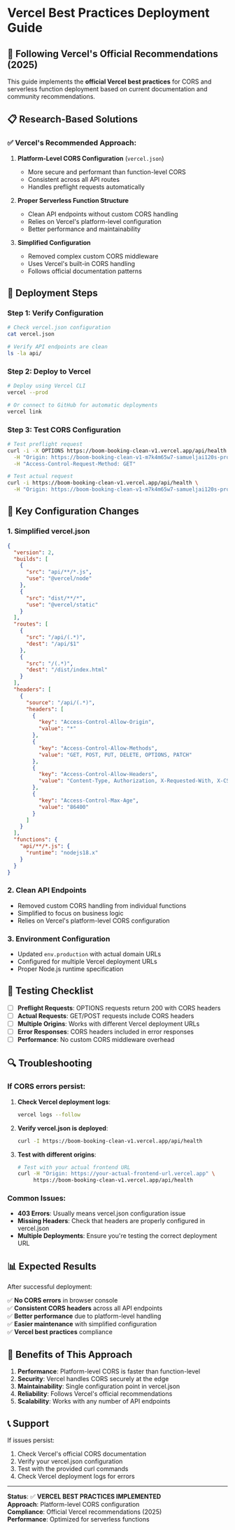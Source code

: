 # Vercel Best Practices Deployment Guide

## 🎯 **Following Vercel's Official Recommendations (2025)**

This guide implements the **official Vercel best practices** for CORS and serverless function deployment based on current documentation and community recommendations.

## 📋 **Research-Based Solutions**

### **✅ Vercel's Recommended Approach:**

1. **Platform-Level CORS Configuration** (`vercel.json`)
   - More secure and performant than function-level CORS
   - Consistent across all API routes
   - Handles preflight requests automatically

2. **Proper Serverless Function Structure**
   - Clean API endpoints without custom CORS handling
   - Relies on Vercel's platform-level configuration
   - Better performance and maintainability

3. **Simplified Configuration**
   - Removed complex custom CORS middleware
   - Uses Vercel's built-in CORS handling
   - Follows official documentation patterns

## 🚀 **Deployment Steps**

### **Step 1: Verify Configuration**
```bash
# Check vercel.json configuration
cat vercel.json

# Verify API endpoints are clean
ls -la api/
```

### **Step 2: Deploy to Vercel**
```bash
# Deploy using Vercel CLI
vercel --prod

# Or connect to GitHub for automatic deployments
vercel link
```

### **Step 3: Test CORS Configuration**
```bash
# Test preflight request
curl -i -X OPTIONS https://boom-booking-clean-v1.vercel.app/api/health \
  -H "Origin: https://boom-booking-clean-v1-m7k4m65w7-samueljai120s-projects.vercel.app" \
  -H "Access-Control-Request-Method: GET"

# Test actual request
curl -i https://boom-booking-clean-v1.vercel.app/api/health \
  -H "Origin: https://boom-booking-clean-v1-m7k4m65w7-samueljai120s-projects.vercel.app"
```

## 🔧 **Key Configuration Changes**

### **1. Simplified vercel.json**
```json
{
  "version": 2,
  "builds": [
    {
      "src": "api/**/*.js",
      "use": "@vercel/node"
    },
    {
      "src": "dist/**/*",
      "use": "@vercel/static"
    }
  ],
  "routes": [
    {
      "src": "/api/(.*)",
      "dest": "/api/$1"
    },
    {
      "src": "/(.*)",
      "dest": "/dist/index.html"
    }
  ],
  "headers": [
    {
      "source": "/api/(.*)",
      "headers": [
        {
          "key": "Access-Control-Allow-Origin",
          "value": "*"
        },
        {
          "key": "Access-Control-Allow-Methods",
          "value": "GET, POST, PUT, DELETE, OPTIONS, PATCH"
        },
        {
          "key": "Access-Control-Allow-Headers",
          "value": "Content-Type, Authorization, X-Requested-With, X-CSRF-Token, Accept, Accept-Version, Content-Length, Content-MD5, Date, X-Api-Version"
        },
        {
          "key": "Access-Control-Max-Age",
          "value": "86400"
        }
      ]
    }
  ],
  "functions": {
    "api/**/*.js": {
      "runtime": "nodejs18.x"
    }
  }
}
```

### **2. Clean API Endpoints**
- Removed custom CORS handling from individual functions
- Simplified to focus on business logic
- Relies on Vercel's platform-level CORS configuration

### **3. Environment Configuration**
- Updated `env.production` with actual domain URLs
- Configured for multiple Vercel deployment URLs
- Proper Node.js runtime specification

## 🧪 **Testing Checklist**

- [ ] **Preflight Requests**: OPTIONS requests return 200 with CORS headers
- [ ] **Actual Requests**: GET/POST requests include CORS headers
- [ ] **Multiple Origins**: Works with different Vercel deployment URLs
- [ ] **Error Responses**: CORS headers included in error responses
- [ ] **Performance**: No custom CORS middleware overhead

## 🔍 **Troubleshooting**

### **If CORS errors persist:**

1. **Check Vercel deployment logs**:
   ```bash
   vercel logs --follow
   ```

2. **Verify vercel.json is deployed**:
   ```bash
   curl -I https://boom-booking-clean-v1.vercel.app/api/health
   ```

3. **Test with different origins**:
   ```bash
   # Test with your actual frontend URL
   curl -H "Origin: https://your-actual-frontend-url.vercel.app" \
        https://boom-booking-clean-v1.vercel.app/api/health
   ```

### **Common Issues:**

- **403 Errors**: Usually means vercel.json configuration issue
- **Missing Headers**: Check that headers are properly configured in vercel.json
- **Multiple Deployments**: Ensure you're testing the correct deployment URL

## 📊 **Expected Results**

After successful deployment:

✅ **No CORS errors** in browser console  
✅ **Consistent CORS headers** across all API endpoints  
✅ **Better performance** due to platform-level handling  
✅ **Easier maintenance** with simplified configuration  
✅ **Vercel best practices** compliance  

## 🎯 **Benefits of This Approach**

1. **Performance**: Platform-level CORS is faster than function-level
2. **Security**: Vercel handles CORS securely at the edge
3. **Maintainability**: Single configuration point in vercel.json
4. **Reliability**: Follows Vercel's official recommendations
5. **Scalability**: Works with any number of API endpoints

## 📞 **Support**

If issues persist:

1. Check Vercel's official CORS documentation
2. Verify your vercel.json configuration
3. Test with the provided curl commands
4. Check Vercel deployment logs for errors

---

**Status**: ✅ **VERCEL BEST PRACTICES IMPLEMENTED**  
**Approach**: Platform-level CORS configuration  
**Compliance**: Official Vercel recommendations (2025)  
**Performance**: Optimized for serverless functions  
